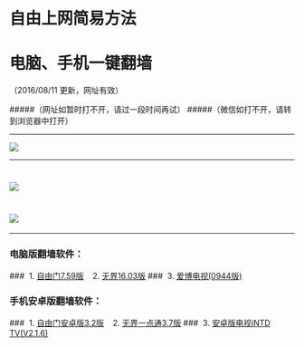 # 自由上网简易方法
# 电脑、手机一键翻墙
（2016/08/11 更新，网址有效）

#####（网址如暂时打不开，请过一段时间再试）
#####（微信如打不开，请转到浏览器中打开）

***

 <a href="http://d1dv2d1k0mse32.cloudfront.net/pic/yjfq-20160715ok.png" target="_blank"> <img src="http://d1dv2d1k0mse32.cloudfront.net/pic/yjfq-20160715ok.png"> </a>

***


# <a href="http://d23aci1xbfhhbf.cloudfront.net/fqtz.php?tz=fq?id=1" target="_blank"><img src="http://d23aci1xbfhhbf.cloudfront.net/pic/fqwz1.png"></a>

# <a href="http://d7atsmgblp4qj.cloudfront.net/fqtz.php?tz=fq?id=2" target="_blank"><img src="http://d7atsmgblp4qj.cloudfront.net/pic/fqwz2.png"></a>

***


### 电脑版翻墙软件：
###&nbsp;&nbsp;1. <a href="http://da8wc507nc9ea.cloudfront.net/fgget.php?fid=fg759p.zip" target="_blank">自由门7.59版</a>&nbsp;&nbsp;&nbsp;&nbsp;2. <a href="http://da8wc507nc9ea.cloudfront.net/fgget.php?fid=U1603.zip" target="_blank">无界16.03版</a>
###&nbsp;&nbsp;3. <a href="http://da8wc507nc9ea.cloudfront.net/fgget.php?fid=GreeniPPOTV_Setup_Ver12Build944b.zip" target="_blank">爱博电视(0944版)</a>

### 手机安卓版翻墙软件：
###&nbsp;&nbsp;1. <a href="http://da8wc507nc9ea.cloudfront.net/fgget.php?fid=fgma32.apk" target="_blank">自由门安卓版3.2版</a>&nbsp;&nbsp;&nbsp;&nbsp;2. <a href="http://da8wc507nc9ea.cloudfront.net/fgget.php?fid=um3.7.apk" target="_blank">无界一点通3.7版</a>
###&nbsp;&nbsp;3. <a href="http://da8wc507nc9ea.cloudfront.net/fgget.php?fid=iNTD_TV.apk" target="_blank">安卓版电视iNTD TV(V2.1.6)</a>



